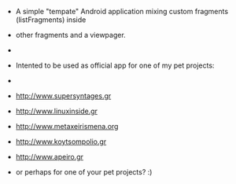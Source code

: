  *  A simple "tempate" Android application mixing custom fragments (listFragments) inside 
 *  other fragments and a viewpager.
 *  
 *  Intented to be used as official app for one of my pet projects:
 *  
 *  http://www.supersyntages.gr
 *  http://www.linuxinside.gr
 *  http://www.metaxeirismena.org
 *  http://www.koytsompolio.gr
 *  http://www.apeiro.gr

 *  or perhaps for one of your pet projects? :)
